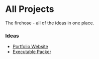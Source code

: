 # All Projects

The firehose - all of the ideas in one place.

### Ideas

- [Portfolio Website](../ideas/portfolio-website.md)
- [Executable Packer](../ideas/executable-packer.md)
